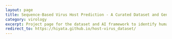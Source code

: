 ```yaml
---
layout: page
title: Sequence-Based Virus Host Prediction - A Curated Dataset and Generalizable Framework
category: virology
excerpt: Project page for the dataset and AI framework to identify human-infecting viruses.
redirect_to: https://hiyata.github.io/host-virus_dataset/
---
```

